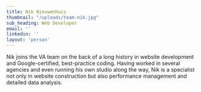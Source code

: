 ```yaml
---
title: Nik Nieuwenhuis
thumbnail: "/uploads/team-nik.jpg"
sub_heading: Web Developer
email: ''
linkedin: ''
layout: 'person'
---
```


Nik joins the VA team on the back of a long history in website development and Google-certified, best-practice coding. Having worked in several agencies and even running his own studio along the way, Nik is a specialist not only in website construction but also performance management and detailed data analysis.